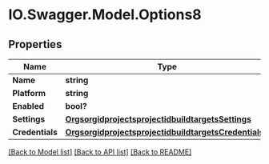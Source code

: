# IO.Swagger.Model.Options8
## Properties

Name | Type | Description | Notes
------------ | ------------- | ------------- | -------------
**Name** | **string** |  | [optional] 
**Platform** | **string** |  | [optional] 
**Enabled** | **bool?** |  | [optional] 
**Settings** | [**OrgsorgidprojectsprojectidbuildtargetsSettings**](OrgsorgidprojectsprojectidbuildtargetsSettings.md) |  | [optional] 
**Credentials** | [**OrgsorgidprojectsprojectidbuildtargetsCredentials1**](OrgsorgidprojectsprojectidbuildtargetsCredentials1.md) |  | [optional] 

[[Back to Model list]](../README.md#documentation-for-models) [[Back to API list]](../README.md#documentation-for-api-endpoints) [[Back to README]](../README.md)

